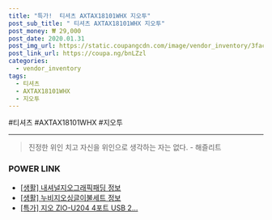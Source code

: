 ```yaml
--- 
title: "특가!  티셔츠 AXTAX18101WHX 지오투" 
post_sub_title: " 티셔츠 AXTAX18101WHX 지오투" 
post_money: ₩ 29,000 
post_date: 2020.01.31 
post_img_url: https://static.coupangcdn.com/image/vendor_inventory/3fac/04d3d8931c729e52b7beab57417c276bfaf2b8fcf28cfee2be78c18c9af6.jpg 
post_link_url: https://coupa.ng/bnLZzl 
categories: 
  - vendor_inventory 
tags: 
  - 티셔츠 
  - AXTAX18101WHX 
  - 지오투 
--- 
```

  #티셔츠 #AXTAX18101WHX #지오투 
<hr> 

> 진정한 위인 치고 자신을 위인으로 생각하는 자는 없다. - 해즐리트 


### POWER LINK

* <a href="https://blog.naver.com/sakai111/221762675752" target="_blank"> [생활] 내셔널지오그래픽패딩 정보 </a>
* <a href="https://blog.naver.com/santokki14/221767123712" target="_blank"> [생활] 누비지오싱글이불세트 정보 </a>
* <a href="https://blog.naver.com/an0733/221787988021" target="_blank">[특가] 지오 ZIO-U204 4포트 USB 2...</a>
